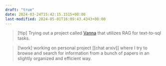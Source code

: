 ```yaml
---
draft: "true"
date: 2024-03-24T15:42:15.1515+08:00
last-modified: 2024-05-01T16:09:43.4343+08:00
---
```


> [!tip] Trying out a project called [Vanna](https://github.com/vanna-ai/vanna) that utilizes RAG for text-to-sql tasks.

> [!work] working on personal project [[chat arxiv]] where I try to browse and search for information from a bunch of papers in an slightly organized and efficient way.
> 

